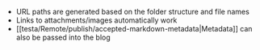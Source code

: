 - URL paths are generated based on the folder structure and file names
- Links to attachments/images automatically work
- [[testa/Remote/publish/accepted-markdown-metadata|Metadata]] can also be passed into the blog